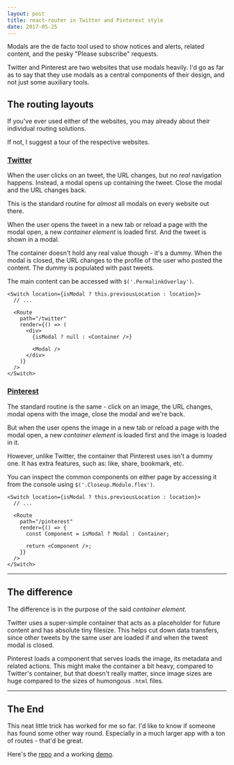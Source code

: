 ```yaml
---
layout: post
title: react-router in Twitter and Pinterest style
date: 2017-05-25
---
```


Modals are the de facto tool used to show notices and alerts, related content, and the pesky "Please subscribe" requests.

Twitter and Pinterest are two websites that use modals heavily.
I'd go as far as to say that they use modals as a central components of their design, and not just some auxiliary tools.



<!-- preview -->

## The routing layouts

If you've ever used either of the websites, you may already about their individual routing solutions.

If not, I suggest a tour of the respective websites.

### [Twitter]

When the user clicks on an tweet, the URL changes, but no *real* navigation happens.
Instead, a modal opens up containing the tweet.
Close the modal and the URL changes back.

This is the standard routine for *almost* all modals on every website out there.


When the user opens the tweet in a new tab or reload a page with the modal open, a new *container element* is loaded first.
And the tweet is shown in a modal.

The container doesn't hold any real value though - it's a dummy.
When the modal is closed, the URL changes to the profile of the user who posted the content.
The dummy is populated with past tweets.

The main content can be accessed with `$('.PermalinkOverlay')`.

```react
<Switch location={isModal ? this.previousLocation : location}>
  // ...

  <Route
    path="/twitter"
    render={() => (
      <div>
        {isModal ? null : <Container />}

        <Modal />
      </div>
    )}
  />
</Switch>
```

### [Pinterest]

The standard routine is the same - click on an image, the URL changes, modal opens with the image, close the modal and we're back.

But when the user opens the image in a new tab or reload a page with the modal open, a new *container element* is loaded first and the image is loaded in it.

However, unlike Twitter, the container that Pinterest uses isn't a dummy one.
It has extra features, such as: like, share, bookmark, etc.

You can inspect the common components on either page by accessing it from the console using `$('.Closeup.Module.flex')`.

```react
<Switch location={isModal ? this.previousLocation : location}>
  // ...

  <Route
    path="/pinterest"
    render={() => {
      const Component = isModal ? Modal : Container;

      return <Component />;
    }}
  />
</Switch>
```

---

## The difference

The difference is in the purpose of the said *container element*.

Twitter uses a super-simple container that acts as a placeholder for future content and has absolute tiny filesize.
This helps cut down data transfers, since other tweets by the same user are loaded if and when the tweet modal is closed.

Pinterest loads a component that serves loads the image, its metadata and related actions.
This might make the container a bit heavy, compared to Twitter's container, but that doesn't really matter, since image sizes are huge compared to the sizes of humongous `.html` files.

---

## The End

This neat little trick has worked for me so far.
I'd like to know if someone has found some other way round.
Especially in a much larger app with a ton of routes - that'd be great.

Here's the [repo] and a working [demo].

[Pinterest]: https://pinterest.com/
[Twitter]: https://twitter.com/
[repo]: https://github.com/zhirzh/react-router-twitter-pinterest-style
[demo]: https://zhirzh.github.io/react-router-twitter-pinterest-style/
